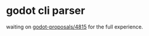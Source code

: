 # godot cli parser

waiting on [godot-proposals/4815](https://github.com/godotengine/godot-proposals/issues/4815) for the full experience.
